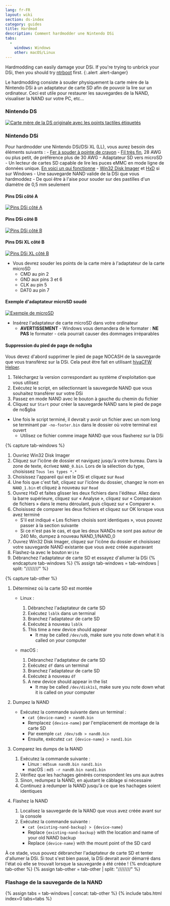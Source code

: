 ```yaml
---
lang: fr-FR
layout: wiki
section: ds-index
category: guides
title: Hardmod
description: Comment hardmodder une Nintendo DSi
tabs:
  - 
    windows: Windows
    other: macOS/Linux
---
```


Hardmodding can easily damage your DSi. If you're trying to unbrick your DSi, then you should try [ntrboot](ntrboot) first.
{:.alert .alert-danger}

Le hardmodding consiste à souder physiquement la carte mère de la Nintendo DSi à un adaptateur de carte SD afin de pouvoir la lire sur un ordinateur. Ceci est utile pour restaurer les sauvegardes de la NAND, visualiser la NAND sur votre PC, etc…

### Nintendo DS
[![Carte mère de la DS originale avec les points tactiles étiquetés](/assets/images/ds-hardmod/mobo_pinout.png)](/assets/images/ds-hardmod/mobo_pinout.png)

### Nintendo DSi

Pour hardmodder une Nintendo DSi/DSi XL (LL), vous aurez besoin des éléments suivants :
    - [Fer à souder à pointe de crayon](https://www.amazon.com/dp/B01N4571Q6)
    - [Fil très fin](https://www.amazon.com/dp/B01MXGNTA4), 28 AWG ou plus petit, de préférence plus de 30 AWG
    - Adaptateur SD vers microSD
    - Un lecteur de cartes SD capable de lire les puces eMMC en mode ligne de données unique. [En voici un qui fonctionne](https://www.amazon.com/dp/B006T9B6R2)
    - [Win32 Disk Imager](https://sourceforge.net/projects/win32diskimager/) et [HxD](https://mh-nexus.de/en/downloads.php?product=HxD20) si sur Windows
    - Une sauvegarde NAND valide de la DSi que vous hardmoddez
    - De quoi être à l'aise pour souder sur des pastilles d'un diamètre de 0,5 mm seulement

#### Pins DSi côté A
[![Pins DSi côté A](/assets/images/dsi-hardmod/side_a.jpg)](/assets/images/dsi-hardmod/side_a.jpg)
#### Pins DSi côté B
[![Pins DSi côté B](/assets/images/dsi-hardmod/side_b.png)](/assets/images/dsi-hardmod/side_b.png)
#### Pins DSi XL côté B
[![Pins DSi XL côté B](/assets/images/dsi-hardmod/dsi_xl_side_b.png)](/assets/images/dsi-hardmod/dsi_xl_side_b.png)

- Vous devrez souder les points de la carte mère à l'adaptateur de la carte microSD
    - CMD au pin 2
    - GND aux pins 3 et 6
    - CLK au pin 5
    - DAT0 au pin 7

#### Exemple d'adaptateur microSD soudé
[![Exemple de microSD](/assets/images/dsi-hardmod/sd.jpg)](/assets/images/dsi-hardmod/sd.jpg)

- Insérez l'adaptateur de carte microSD dans votre ordinateur
    - **AVERTISSEMENT** - Windows vous demandera de le formater : **NE PAS** le formater - cela pourrait causer des dommages irréparables

#### Suppression du pied de page de no$gba
Vous devez d'abord supprimer le pied de page NOCASH de la sauvegarde que vous transférez sur la DSi. Cela peut être fait en utilisant [hiyaCFW Helper](https://github.com/mondul/HiyaCFW-Helper/releases/latest).

1. Téléchargez la version correspondant au système d'exploitation que vous utilisez
1. Exécutez le script, en sélectionnant la sauvegarde NAND que vous souhaitez transférer sur votre DSi
1. Passez en mode NAND avec le bouton à gauche du chemin du fichier
1. Cliquez sur `Start` pour créer la sauvegarde NAND sans le pied de page de no$gba

- Une fois le script terminé, il devrait y avoir un fichier avec un nom long se terminant par `-no-footer.bin` dans le dossier où votre terminal est ouvert
    - Utilisez ce fichier comme image NAND que vous flasherez sur la DSi

{% capture tab-windows %}
1. Ouvriez Win32 Disk Imager
1. Cliquez sur l'icône de dossier et naviguez jusqu'à votre bureau. Dans la zone de texte, écrivez `NAND_0.bin`. Lors de la sélection du type, choisissez `Tous les types *.*`
1. Choisissez l'appareil qui est le DSi et cliquez sur `Read`
1. Une fois que c'est fait, cliquez sur l'icône du dossier, changez le nom en `NAND_1.bin` et cliquez à nouveau sur `Read`
1. Ouvrez HxD et faites glisser les deux fichiers dans l'éditeur. Allez dans la barre supérieure, cliquez sur « Analyse », cliquez sur « Comparaison de fichiers » dans le menu déroulant, puis cliquez sur « Comparer ».
1. Choisissez de comparer les deux fichiers et cliquez sur OK lorsque vous avez terminé
    - S'il est indiqué « Les fichiers choisis sont identiques », vous pouvez passer à la section suivante
    - Si ce n'est pas le cas, et que les deux NANDs ne sont pas autour de 240 Mo, dumpez à nouveau NAND_1/NAND_0
1. Ouvrez Win32 Disk Imager, cliquez sur l'icône du dossier et choisissez votre sauvegarde NAND existante que vous avez créée auparavant
1. Flashez-la avec le bouton `Write`
1. Débranchez l'adaptateur de carte SD et essayez d'allumer la DSi
{% endcapture tab-windows %}
{% assign tab-windows = tab-windows | split: "////////" %}


{% capture tab-other %}
1. Déterminez où la carte SD est montée
    - Linux :
        1. Débranchez l'adaptateur de carte SD
        1. Exécutez `lsblk` dans un terminal
        1. Branchez l'adaptateur de carte SD
        1. Exécutez à nouveau `lsblk`
        1. This time a new device should appear
            - It may be called `/dev/sdb`, make sure you note down what it is called on *your* computer

    - macOS :
        1. Débranchez l'adaptateur de carte SD
        1. Exécutez `df` dans un terminal
        1. Branchez l'adaptateur de carte SD
        1. Exécutez à nouveau `df`
        1. A new device should appear in the list
            - It may be called `/dev/disk1s1`, make sure you note down what it is called on *your* computer

1. Dumpez la NAND
    - Exécutez la commande suivante dans un terminal :
        - `cat {device-name} > nand0.bin`
        - Remplacez `{device-name}` par l'emplacement de montage de la carte SD
        - Par exemple `cat /dev/sdb > nand0.bin`
        - Ensuite, exécutez `cat {device-name} > nand1.bin`


1. Comparez les dumps de la NAND
    1. Exécutez la commande suivante :
        - Linux : `md5sum nand0.bin nand1.bin`
        - macOS : `md5 -r nand0.bin nand1.bin`
    1. Vérifiez que les hachages générés correspondent les uns aux autres
    1. Sinon, redumpez la NAND, en ajustant le câblage si nécessaire
    1. Continuez à redumper la NAND jusqu'à ce que les hachages soient identiques

1. Flashez la NAND
    1. Localisez la sauvegarde de la NAND que vous avez créée avant sur la console
    1. Exécutez la commande suivante :
        - `cat {existing-nand-backup} > {device-name}`
        - Replace `{existing-nand-backup}` with the location and name of your old NAND backup
        - Replace `{device-name}` with the mount point of the SD card

À ce stade, vous pouvez débrancher l'adaptateur de carte SD et tenter d'allumer la DSi. Si tout s'est bien passé, la DSi devrait avoir démarré dans l'état où elle se trouvait lorsque la sauvegarde a été créée !
{% endcapture tab-other %}
{% assign tab-other = tab-other | split: "////////" %}

### Flashage de la sauvegarde de la NAND
{% assign tabs = tab-windows | concat: tab-other %}
{% include tabs.html index=0 tabs=tabs %}
